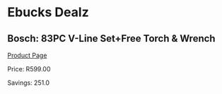 
# Ebucks Dealz
## Bosch: 83PC V-Line Set+Free Torch & Wrench
[Product Page](https://www.ebucks.com/web/shop/productSelected.do?prodId=339407213&catId=336131644)

Price: R599.00

Savings: 251.0


	